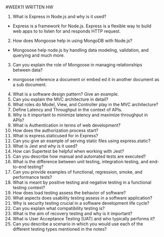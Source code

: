 #WEEK11 WRITTEN HW
1. What is Express in Node.js and why is it used? 
- Express is a framework for Node.js. Express is a flexible way to build web apps to to listen for and responds HTTP request.

2. How does Mongoose help in using MongoDB with Node.js?
- Mongosose help node.js by handling data modeling, validation, and querying and much more.

3. Can you explain the role of Mongoose in managing relationships between data?
- mongoose reference a document or embed ed it in another document as a sub document.
4. What is a software design pattern? Give an example.
5. Can you explain the MVC architecture in detail?
6. What roles do Model, View, and Controller play in the MVC architecture?
7. Define Latency and Throughput in the context of APIs.
8. Why is it important to minimize latency and maximize throughput in APIs?
9. What is Authentication in terms of web development?
10. How does the authorization process start?
11. What is express.staticused for in Express?
12. Can you give an example of serving static files using express.static?
13. What is Jest and why is it used?
14. How can Supertest be helpful when working with Jest?
15. Can you describe how manual and automated tests are executed?
16. What is the difference between unit testing, integration testing, and end-to-end testing?
17. Can you provide examples of functional, regression, smoke, and performance tests?
18. What is meant by positive testing and negative testing in a functional testing context?
19. How does load testing assess the behavior of software?
20. What aspects does usability testing assess in a software application?
21. Why is security testing crucial in a software development life cycle?
22. Can you explain what compatibility testing is?
23. What is the aim of recovery testing and why is it important?
24. What is User Acceptance Testing (UAT) and who typically performs it?
25. Can you describe a scenario in which you would use each of the different testing types mentioned in the notes?



<!-- What is Express in Node.js and why is it used?
How does Mongoose help in using MongoDB with Node.js?
3Can you explain the role of Mongoose in managing relationships between data?
4What is a software design pattern? Give an example.
5Can you explain the MVC architecture in detail?
6What roles do Model, View, and Controller play in the MVC architecture?
7Define Latency and Throughput in the context of APIs.
8Why is it important to minimize latency and maximize throughput in APIs?
9What is Authentication in terms of web development?
10How does the authorization process start?
11What is express.staticused for in Express?
12Can you give an example of serving static files using express.static?
13What is Jest and why is it used?
14How can Supertest be helpful when working with Jest?
15Can you describe how manual and automated tests are executed?
16What is the difference between unit testing, integration testing, and end-to-end testing?
17Can you provide examples of functional, regression, smoke, and performance tests?
18What is meant by positive testing and negative testing in a functional testing context?
19How does load testing assess the behavior of software?
20What aspects does usability testing assess in a software application?
21Why is security testing crucial in a software development life cycle?
22Can you explain what compatibility testing is?
23What is the aim of recovery testing and why is it important?
24What is User Acceptance Testing (UAT) and who typically performs it?
25Can you describe a scenario in which you would use each of the different testing types mentioned in the notes? -->